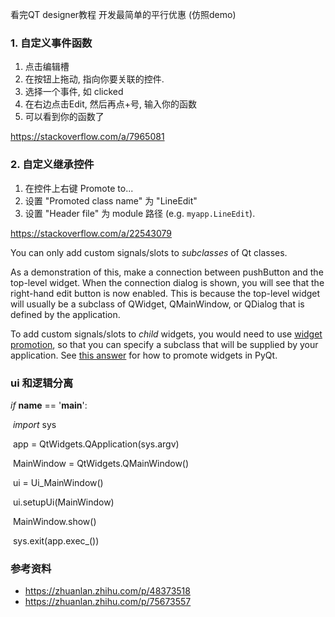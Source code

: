 看完QT designer教程   开发最简单的平行优惠 (仿照demo)







### 1. 自定义事件函数

1. 点击编辑槽
2. 在按钮上拖动, 指向你要关联的控件.
3. 选择一个事件, 如 clicked
4. 在右边点击Edit, 然后再点+号, 输入你的函数
5. 可以看到你的函数了

https://stackoverflow.com/a/7965081



### 2. 自定义继承控件

1. 在控件上右键 Promote to...
2. 设置 "Promoted class name" 为 "LineEdit"
3. 设置 "Header file" 为 module 路径 (e.g. `myapp.LineEdit`). 

https://stackoverflow.com/a/22543079











You can only add custom signals/slots to *subclasses* of Qt classes.

As a demonstration of this, make a connection between pushButton and the top-level widget. When the connection dialog is shown, you will see that the right-hand edit button is now enabled. This is because the top-level widget will usually be a subclass of QWidget, QMainWindow, or QDialog that is defined by the application.

To add custom signals/slots to *child* widgets, you would need to use [widget promotion](http://doc.qt.io/qt-4.8/designer-using-custom-widgets.html#promoting-widgets), so that you can specify a subclass that will be supplied by your application. See [this answer](https://stackoverflow.com/a/22543079/984421) for how to promote widgets in PyQt.





















### ui 和逻辑分离







*if* __name__ == '__main__':

​    *import* sys

​    app = QtWidgets.QApplication(sys.argv)

​    MainWindow = QtWidgets.QMainWindow()

​    ui = Ui_MainWindow()

​    ui.setupUi(MainWindow)

​    MainWindow.show()

​    sys.exit(app.exec_())





### 参考资料

+ https://zhuanlan.zhihu.com/p/48373518
+ https://zhuanlan.zhihu.com/p/75673557